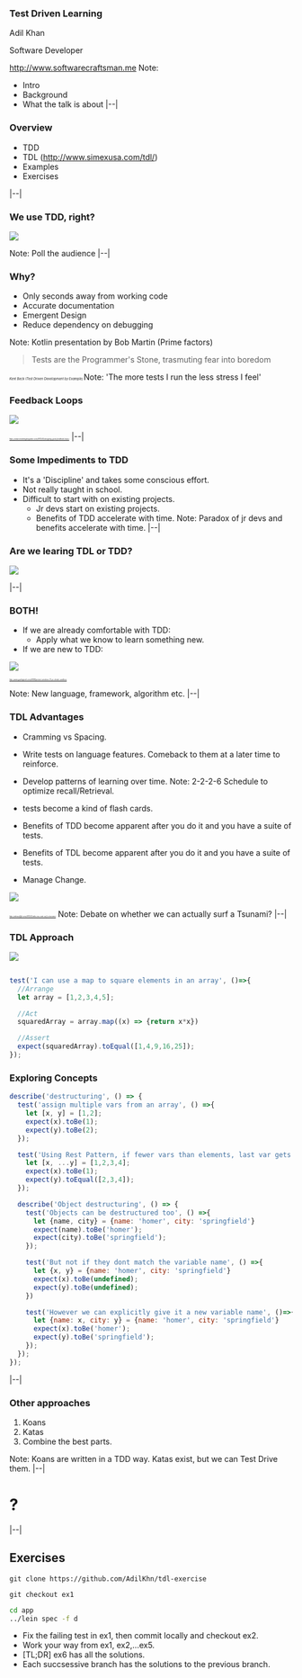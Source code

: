 ### Test Driven Learning

Adil Khan

Software Developer

http://www.softwarecraftsman.me
Note: 
- Intro
- Background
- What the talk is about
|--|
### Overview
- TDD
- TDL (http://www.simexusa.com/tdl/)
- Examples
- Exercises

|--|

### We use TDD, right?

![](./assets/images/gandalf.jpg)<!-- .element: class="stretch" -->

Note: Poll the audience
|--|
### Why?
- Only seconds away from working code <!-- .element: class="fragment" data-fragment-index="1" -->
- Accurate documentation <!-- .element: class="fragment" data-fragment-index="2" -->
- Emergent Design <!-- .element: class="fragment" data-fragment-index="3" -->
- Reduce dependency on debugging <!-- .element: class="fragment" data-fragment-index="4" -->

Note: Kotlin presentation by Bob Martin (Prime factors)


> Tests are the Programmer's Stone, trasmuting fear into boredom

<cite style="font-size: 40%"> *Kent Beck (Test Driven Development by Example)* </cite>
Note: 'The more tests I run the less stress I feel'


### Feedback Loops
![](./assets/images/fb-loop.png)

<cite style="font-size: 20%">https://www.smashingmagazine.com/2013/02/designing-great-feedback-loops/</cite>
|--|
### Some Impediments to TDD
- It's a 'Discipline' and takes some conscious effort.<!-- .element: class="fragment" data-fragment-index="0" -->
- Not really taught in school.<!-- .element: class="fragment" data-fragment-index="1" -->
- Difficult to start with on existing projects.<!-- .element: class="fragment" data-fragment-index="2" -->
  - Jr devs start on existing projects.<!-- .element: class="fragment" data-fragment-index="3" -->
  - Benefits of TDD accelerate with time.<!-- .element: class="fragment" data-fragment-index="4" -->
Note: Paradox of jr devs and benefits accelerate with time.
|--|
### Are we learing TDL or TDD?

![](./assets/images/confused.jpg)

|--|
### BOTH!
- If we are already comfortable with TDD:<!-- .element: class="fragment" data-fragment-index="1" -->
  - Apply what we know to learn something new.<!-- .element: class="fragment" data-fragment-index="2" -->
- If we are new to TDD: <!-- .element: class="fragment" data-fragment-index="3" -->

![](./assets/images/sandbox.png)<!-- .element: class="fragment" width="50%" height="50%"  data-fragment-index="4" -->

<cite class="fragment" data-fragment-index="4" style="font-size: 20%">http://www.guidingtech.com/56168/protect-windows-10-pc-shade-sandbox/</cite>

Note: New language, framework, algorithm etc.
|--|
### TDL Advantages
- Cramming vs Spacing.<!-- .element: class="fragment" data-fragment-index="2" -->
- Write tests on language features. Comeback to them at a later time to reinforce.<!-- .element: class="fragment" data-fragment-index="3" -->
- Develop patterns of learning over time.<!-- .element: class="fragment" data-fragment-index="4" -->
Note: 2-2-2-6 Schedule to optimize recall/Retrieval.
- tests become a kind of flash cards.


- Benefits of TDD become apparent after you do it and you have a suite of tests.
- Benefits of TDL become apparent after you do it and you have a suite of tests.
- Manage Change. <!-- .element: class="fragment" data-fragment-index="1" -->

![](./assets/images/tsunami-hazard.jpg)<!-- .element: class="fragment" width="30%" height="30%"  data-fragment-index="1" -->

<cite class="fragment" data-fragment-index="1" style="font-size: 20%">http://indosurflife.com/2013/12/why-you-cant-surf-a-tsunami/</cite>
Note: Debate on whether we can actually surf a Tsunami?
|--|
### TDL Approach

![](./assets/images/node-repl.png)<!-- .element: class="fragment" data-fragment-index="1" -->

```javascript

test('I can use a map to square elements in an array', ()=>{
  //Arrange
  let array = [1,2,3,4,5];

  //Act
  squaredArray = array.map((x) => {return x*x})

  //Assert
  expect(squaredArray).toEqual([1,4,9,16,25]);
});

```
<!-- .element: class="fragment" data-fragment-index="2" -->



### Exploring Concepts

```javascript
describe('destructuring', () => {
  test('assign multiple vars from an array', () =>{
    let [x, y] = [1,2];
    expect(x).toBe(1);
    expect(y).toBe(2);
  });

  test('Using Rest Pattern, if fewer vars than elements, last var gets rest', () =>{
    let [x, ...y] = [1,2,3,4];
    expect(x).toBe(1);
    expect(y).toEqual([2,3,4]);
  });

  describe('Object destructuring', () => {
    test('Objects can be destructured too', () =>{
      let {name, city} = {name: 'homer', city: 'springfield'}
      expect(name).toBe('homer');
      expect(city).toBe('springfield');
    });

    test('But not if they dont match the variable name', () =>{
      let {x, y} = {name: 'homer', city: 'springfield'}
      expect(x).toBe(undefined);
      expect(y).toBe(undefined);
    })

    test('However we can explicitly give it a new variable name', ()=>{
      let {name: x, city: y} = {name: 'homer', city: 'springfield'}
      expect(x).toBe('homer');
      expect(y).toBe('springfield');
    });
  });
});
``` 
<!-- .element: style="font-size: 32%" class="stretch" -->

|--|
### Other approaches
1. Koans
2. Katas
3. Combine the best parts.

Note: Koans are written in a TDD way. Katas exist, but we can Test Drive them.
|--|
# ? <!-- .element: style="font-size: 1500%" -->
|--|
## Exercises

```
git clone https://github.com/AdilKhn/tdl-exercise

```

```
git checkout ex1
```

```bash
cd app
../lein spec -f d
```
- Fix the failing test in ex1, then commit locally and checkout ex2. 
- Work your way from ex1, ex2,...ex5.
- [TL;DR] ex6 has all the solutions.
- Each succsessive branch has the solutions to the previous branch.
